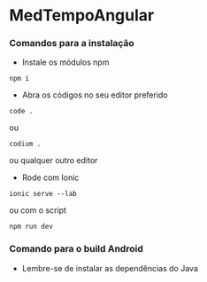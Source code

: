 # MedTempoAngular
### Comandos para a instalação

- Instale os módulos npm 

~~~comand
npm i
~~~


- Abra os códigos no seu editor preferido
  
~~~comand
code .
~~~
ou
~~~comand
codium .
~~~
ou qualquer outro editor


- Rode com Ionic
  
~~~comand
ionic serve --lab
~~~
ou com o script
  
~~~comand
npm run dev
~~~



### Comando para o build Android

- Lembre-se de instalar as dependências do Java
